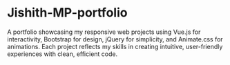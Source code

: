 # Jishith-MP-portfolio
A portfolio showcasing my responsive web projects using Vue.js for interactivity, Bootstrap for design, jQuery for simplicity, and Animate.css for animations. Each project reflects my skills in creating intuitive, user-friendly experiences with clean, efficient code.
